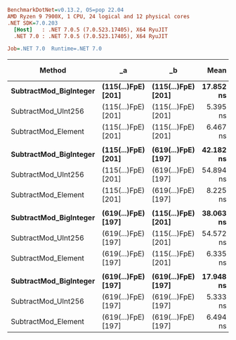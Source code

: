 ``` ini

BenchmarkDotNet=v0.13.2, OS=pop 22.04
AMD Ryzen 9 7900X, 1 CPU, 24 logical and 12 physical cores
.NET SDK=7.0.203
  [Host]   : .NET 7.0.5 (7.0.523.17405), X64 RyuJIT
  .NET 7.0 : .NET 7.0.5 (7.0.523.17405), X64 RyuJIT

Job=.NET 7.0  Runtime=.NET 7.0

```

| Method                     | _a                      | _b                      |          Mean |         Error |        StdDev |    Ratio |       Gen0 | Allocated | Alloc Ratio |
|----------------------------|-------------------------|-------------------------|--------------:|--------------:|--------------:|---------:|-----------:|----------:|------------:|
| **SubtractMod_BigInteger** | **(115(...)FpE) [201]** | **(115(...)FpE) [201]** | **17.852 ns** | **0.0498 ns** | **0.0465 ns** | **1.00** |      **-** |     **-** |      **NA** |
| SubtractMod_UInt256        | (115(...)FpE) [201]     | (115(...)FpE) [201]     |      5.395 ns |     0.1066 ns |     0.0945 ns |     0.30 |          - |         - |          NA |
| SubtractMod_Element        | (115(...)FpE) [201]     | (115(...)FpE) [201]     |      6.467 ns |     0.0040 ns |     0.0038 ns |     0.36 |          - |         - |          NA |
|                            |                         |                         |               |               |               |          |            |           |             |
| **SubtractMod_BigInteger** | **(115(...)FpE) [201]** | **(619(...)FpE) [197]** | **42.182 ns** | **0.2501 ns** | **0.2088 ns** | **1.00** | **0.0013** | **112 B** |    **1.00** |
| SubtractMod_UInt256        | (115(...)FpE) [201]     | (619(...)FpE) [197]     |     54.894 ns |     0.1947 ns |     0.1726 ns |     1.30 |          - |         - |        0.00 |
| SubtractMod_Element        | (115(...)FpE) [201]     | (619(...)FpE) [197]     |      8.225 ns |     0.0886 ns |     0.0785 ns |     0.20 |          - |         - |        0.00 |
|                            |                         |                         |               |               |               |          |            |           |             |
| **SubtractMod_BigInteger** | **(619(...)FpE) [197]** | **(115(...)FpE) [201]** | **38.063 ns** | **0.0549 ns** | **0.0513 ns** | **1.00** | **0.0013** | **112 B** |    **1.00** |
| SubtractMod_UInt256        | (619(...)FpE) [197]     | (115(...)FpE) [201]     |     54.572 ns |     0.1488 ns |     0.1392 ns |     1.43 |          - |         - |        0.00 |
| SubtractMod_Element        | (619(...)FpE) [197]     | (115(...)FpE) [201]     |      6.335 ns |     0.0071 ns |     0.0059 ns |     0.17 |          - |         - |        0.00 |
|                            |                         |                         |               |               |               |          |            |           |             |
| **SubtractMod_BigInteger** | **(619(...)FpE) [197]** | **(619(...)FpE) [197]** | **17.948 ns** | **0.0608 ns** | **0.0569 ns** | **1.00** |      **-** |     **-** |      **NA** |
| SubtractMod_UInt256        | (619(...)FpE) [197]     | (619(...)FpE) [197]     |      5.333 ns |     0.0113 ns |     0.0106 ns |     0.30 |          - |         - |          NA |
| SubtractMod_Element        | (619(...)FpE) [197]     | (619(...)FpE) [197]     |      6.494 ns |     0.0500 ns |     0.0417 ns |     0.36 |          - |         - |          NA |
